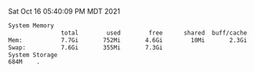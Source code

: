 Sat Oct 16 05:40:09 PM MDT 2021
```bash
System Memory
               total        used        free      shared  buff/cache   available
Mem:           7.7Gi       752Mi       4.6Gi        10Mi       2.3Gi       6.6Gi
Swap:          7.6Gi       355Mi       7.3Gi
System Storage
684M	.
```
```bash
